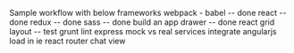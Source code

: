 Sample workflow with below frameworks
webpack - babel -- done
react -- done
redux -- done
sass -- done
build an app drawer -- done
react grid layout --
test
grunt
lint
express
mock vs real services
integrate angularjs
load in ie
react router
chat view
